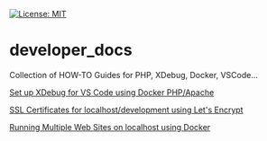 [![License: MIT](https://img.shields.io/badge/License-MIT-yellow.svg?style=plastic)](https://opensource.org/licenses/MIT)

# developer_docs
Collection of HOW-TO Guides for PHP, XDebug, Docker, VSCode...

[Set up XDebug for VS Code using Docker PHP/Apache](./Xdebug-docker-vscode.md)

[SSL Certificates for localhost/development using Let's Encrypt](./SSL-localhost-letsencrypt.md)

[Running Multiple Web Sites on localhost using Docker](./Docker-multiple-websites.md)